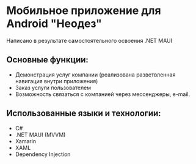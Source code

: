 # Мобильное приложение для Android "Неодез" 
Написано в результате самостоятельного освоения .NET MAUI

## Основные функции:
- Демонстрация услуг компании (реализована разветвленная навигация внутри приложения)
- Заказ услуги пользователем
- Возможность связаться с компанией через мессенджеры, e-mail.

## Использованные языки и технологии: 
- C#
- .NET MAUI (MVVM)
- Xamarin
- XAML
- Dependency Injection
